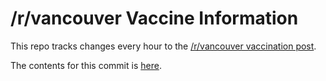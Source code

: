 # /r/vancouver Vaccine Information

This repo tracks changes every hour to the [/r/vancouver vaccination post](https://www.reddit.com/r/vancouver/comments/mejfeu/how_to_get_vaccinated/).

The contents for this commit is [here](./VACCINES.md).
